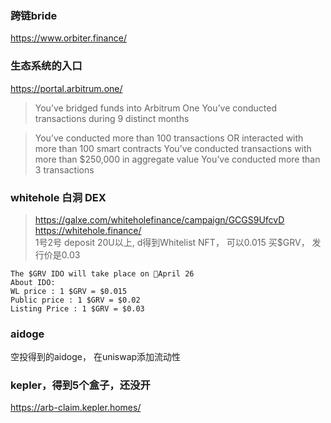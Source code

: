 
### 跨链bride 
https://www.orbiter.finance/

### 生态系统的入口
https://portal.arbitrum.one/


>You’ve bridged funds into Arbitrum One
>You’ve conducted transactions during 9 distinct months

>You’ve conducted more than 100 transactions OR interacted with more than 100 smart contracts
>You’ve conducted transactions with more than $250,000 in aggregate value
> You’ve conducted more than 3 transactions


### whitehole 白洞 DEX
> https://galxe.com/whiteholefinance/campaign/GCGS9UfcvD  
> https://whitehole.finance/   
> 1号2号  deposit 20U以上, d得到Whitelist NFT， 可以0.015 买$GRV， 发行价是0.03

```
The $GRV IDO will take place on 📆April 26
About IDO: 
WL price : 1 $GRV = $0.015 
Public price : 1 $GRV = $0.02 
Listing Price : 1 $GRV = $0.03
```
### aidoge
空投得到的aidoge， 在uniswap添加流动性

### kepler，得到5个盒子，还没开
https://arb-claim.kepler.homes/
